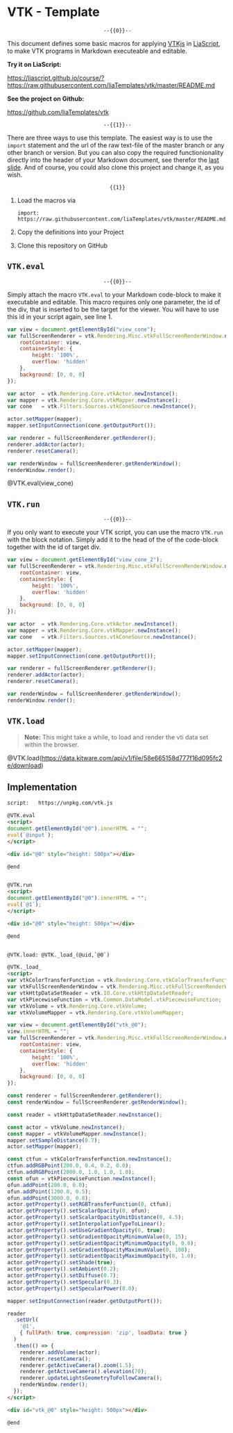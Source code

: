<!--
author:   André Dietrich

email:    andre.dietrich@ovgu.de

version:  0.0.2

language: en

narrator: US English Female

logo:     https://danstoj.pythonanywhere.com/static/adoc/3d_graph.png

comment:  A set of templetes for VTK programming and visualization in LiaScript.

script:   https://unpkg.com/vtk.js

@VTK.eval
<script>
document.getElementById("@0").innerHTML = "";
eval(`@input`);
</script>

<div id="@0" style="height: 500px"></div>

@end


@VTK.run
<script>
document.getElementById("@0").innerHTML = "";
eval(`@1`);
</script>

<div id="@0" style="height: 500px"></div>

@end


@VTK.load: @VTK._load_(@uid,`@0`)

@VTK._load_
<script>
var vtkColorTransferFunction = vtk.Rendering.Core.vtkColorTransferFunction;
var vtkFullScreenRenderWindow = vtk.Rendering.Misc.vtkFullScreenRenderWindow;
var vtkHttpDataSetReader = vtk.IO.Core.vtkHttpDataSetReader;
var vtkPiecewiseFunction = vtk.Common.DataModel.vtkPiecewiseFunction;
var vtkVolume = vtk.Rendering.Core.vtkVolume;
var vtkVolumeMapper = vtk.Rendering.Core.vtkVolumeMapper;

var view = document.getElementById("vtk_@0");
view.innerHTML = "";
var fullScreenRenderer = vtk.Rendering.Misc.vtkFullScreenRenderWindow.newInstance({
    rootContainer: view,
    containerStyle: {
        height: '100%',
        overflow: 'hidden'
    },
    background: [0, 0, 0]
});

const renderer = fullScreenRenderer.getRenderer();
const renderWindow = fullScreenRenderer.getRenderWindow();

const reader = vtkHttpDataSetReader.newInstance();

const actor = vtkVolume.newInstance();
const mapper = vtkVolumeMapper.newInstance();
mapper.setSampleDistance(0.7);
actor.setMapper(mapper);

const ctfun = vtkColorTransferFunction.newInstance();
ctfun.addRGBPoint(200.0, 0.4, 0.2, 0.0);
ctfun.addRGBPoint(2000.0, 1.0, 1.0, 1.0);
const ofun = vtkPiecewiseFunction.newInstance();
ofun.addPoint(200.0, 0.0);
ofun.addPoint(1200.0, 0.5);
ofun.addPoint(3000.0, 0.8);
actor.getProperty().setRGBTransferFunction(0, ctfun);
actor.getProperty().setScalarOpacity(0, ofun);
actor.getProperty().setScalarOpacityUnitDistance(0, 4.5);
actor.getProperty().setInterpolationTypeToLinear();
actor.getProperty().setUseGradientOpacity(0, true);
actor.getProperty().setGradientOpacityMinimumValue(0, 15);
actor.getProperty().setGradientOpacityMinimumOpacity(0, 0.0);
actor.getProperty().setGradientOpacityMaximumValue(0, 100);
actor.getProperty().setGradientOpacityMaximumOpacity(0, 1.0);
actor.getProperty().setShade(true);
actor.getProperty().setAmbient(0.2);
actor.getProperty().setDiffuse(0.7);
actor.getProperty().setSpecular(0.3);
actor.getProperty().setSpecularPower(8.0);

mapper.setInputConnection(reader.getOutputPort());

reader
  .setUrl(
    '@1',
    { fullPath: true, compression: 'zip', loadData: true }
  )
  .then(() => {
    renderer.addVolume(actor);
    renderer.resetCamera();
    renderer.getActiveCamera().zoom(1.5);
    renderer.getActiveCamera().elevation(70);
    renderer.updateLightsGeometryToFollowCamera();
    renderWindow.render();
  });

</script>

<div id="vtk_@0" style="height: 500px"></div>

@end

-->

# VTK - Template

                                   --{{0}}--
This document defines some basic macros for applying
[VTKjs](https://kitware.github.io/vtk-js/examples/) in
[LiaScript](https://LiaScript.github.io), to make VTK programs in Markdown
executeable and editable.

__Try it on LiaScript:__

https://liascript.github.io/course/?https://raw.githubusercontent.com/liaTemplates/vtk/master/README.md

__See the project on Github:__

https://github.com/liaTemplates/vtk

                                   --{{1}}--
There are three ways to use this template. The easiest way is to use the
`import` statement and the url of the raw text-file of the master branch or any
other branch or version. But you can also copy the required functionionality
directly into the header of your Markdown document, see therefor the
[last slide](#5). And of course, you could also clone this project and change
it, as you wish.

                                     {{1}}
1. Load the macros via

   `import: https://raw.githubusercontent.com/liaTemplates/vtk/master/README.md`

2. Copy the definitions into your Project

3. Clone this repository on GitHub


## `VTK.eval`

                                   --{{0}}--
Simply attach the macro `VTK.eval` to your Markdown code-block to make it
executable and editable. This macro requires only one parameter, the id of the
div, that is inserted to be the target for the viewer. You will have to use this
id in your script again, see line 1.

```js
var view = document.getElementById("view_cone");
var fullScreenRenderer = vtk.Rendering.Misc.vtkFullScreenRenderWindow.newInstance({
    rootContainer: view,
    containerStyle: {
        height: '100%',
        overflow: 'hidden'
    },
    background: [0, 0, 0]
});

var actor  = vtk.Rendering.Core.vtkActor.newInstance();
var mapper = vtk.Rendering.Core.vtkMapper.newInstance();
var cone   = vtk.Filters.Sources.vtkConeSource.newInstance();

actor.setMapper(mapper);
mapper.setInputConnection(cone.getOutputPort());

var renderer = fullScreenRenderer.getRenderer();
renderer.addActor(actor);
renderer.resetCamera();

var renderWindow = fullScreenRenderer.getRenderWindow();
renderWindow.render();
```
@VTK.eval(view_cone)

## `VTK.run`

                                   --{{0}}--
If you only want to execute your VTK script, you can use the macro `VTK.run`
with the block notation. Simply add it to the head of the of the code-block
together with the id of target div.

```js @VTK.run(view_cone_2)
var view = document.getElementById("view_cone_2");
var fullScreenRenderer = vtk.Rendering.Misc.vtkFullScreenRenderWindow.newInstance({
    rootContainer: view,
    containerStyle: {
        height: '100%',
        overflow: 'hidden'
    },
    background: [0, 0, 0]
});

var actor  = vtk.Rendering.Core.vtkActor.newInstance();
var mapper = vtk.Rendering.Core.vtkMapper.newInstance();
var cone   = vtk.Filters.Sources.vtkConeSource.newInstance();

actor.setMapper(mapper);
mapper.setInputConnection(cone.getOutputPort());

var renderer = fullScreenRenderer.getRenderer();
renderer.addActor(actor);
renderer.resetCamera();

var renderWindow = fullScreenRenderer.getRenderWindow();
renderWindow.render();
```

## `VTK.load`

> __Note:__ This might take a while, to load and render the vti data set within the browser.

@VTK.load(https://data.kitware.com/api/v1/file/58e665158d777f16d095fc2e/download)

## Implementation

``` html
script:   https://unpkg.com/vtk.js

@VTK.eval
<script>
document.getElementById("@0").innerHTML = "";
eval(`@input`);
</script>

<div id="@0" style="height: 500px"></div>

@end


@VTK.run
<script>
document.getElementById("@0").innerHTML = "";
eval(`@1`);
</script>

<div id="@0" style="height: 500px"></div>

@end


@VTK.load: @VTK._load_(@uid,`@0`)

@VTK._load_
<script>
var vtkColorTransferFunction = vtk.Rendering.Core.vtkColorTransferFunction;
var vtkFullScreenRenderWindow = vtk.Rendering.Misc.vtkFullScreenRenderWindow;
var vtkHttpDataSetReader = vtk.IO.Core.vtkHttpDataSetReader;
var vtkPiecewiseFunction = vtk.Common.DataModel.vtkPiecewiseFunction;
var vtkVolume = vtk.Rendering.Core.vtkVolume;
var vtkVolumeMapper = vtk.Rendering.Core.vtkVolumeMapper;

var view = document.getElementById("vtk_@0");
view.innerHTML = "";
var fullScreenRenderer = vtk.Rendering.Misc.vtkFullScreenRenderWindow.newInstance({
    rootContainer: view,
    containerStyle: {
        height: '100%',
        overflow: 'hidden'
    },
    background: [0, 0, 0]
});

const renderer = fullScreenRenderer.getRenderer();
const renderWindow = fullScreenRenderer.getRenderWindow();

const reader = vtkHttpDataSetReader.newInstance();

const actor = vtkVolume.newInstance();
const mapper = vtkVolumeMapper.newInstance();
mapper.setSampleDistance(0.7);
actor.setMapper(mapper);

const ctfun = vtkColorTransferFunction.newInstance();
ctfun.addRGBPoint(200.0, 0.4, 0.2, 0.0);
ctfun.addRGBPoint(2000.0, 1.0, 1.0, 1.0);
const ofun = vtkPiecewiseFunction.newInstance();
ofun.addPoint(200.0, 0.0);
ofun.addPoint(1200.0, 0.5);
ofun.addPoint(3000.0, 0.8);
actor.getProperty().setRGBTransferFunction(0, ctfun);
actor.getProperty().setScalarOpacity(0, ofun);
actor.getProperty().setScalarOpacityUnitDistance(0, 4.5);
actor.getProperty().setInterpolationTypeToLinear();
actor.getProperty().setUseGradientOpacity(0, true);
actor.getProperty().setGradientOpacityMinimumValue(0, 15);
actor.getProperty().setGradientOpacityMinimumOpacity(0, 0.0);
actor.getProperty().setGradientOpacityMaximumValue(0, 100);
actor.getProperty().setGradientOpacityMaximumOpacity(0, 1.0);
actor.getProperty().setShade(true);
actor.getProperty().setAmbient(0.2);
actor.getProperty().setDiffuse(0.7);
actor.getProperty().setSpecular(0.3);
actor.getProperty().setSpecularPower(8.0);

mapper.setInputConnection(reader.getOutputPort());

reader
  .setUrl(
    '@1',
    { fullPath: true, compression: 'zip', loadData: true }
  )
  .then(() => {
    renderer.addVolume(actor);
    renderer.resetCamera();
    renderer.getActiveCamera().zoom(1.5);
    renderer.getActiveCamera().elevation(70);
    renderer.updateLightsGeometryToFollowCamera();
    renderWindow.render();
  });
</script>

<div id="vtk_@0" style="height: 500px"></div>

@end
```
